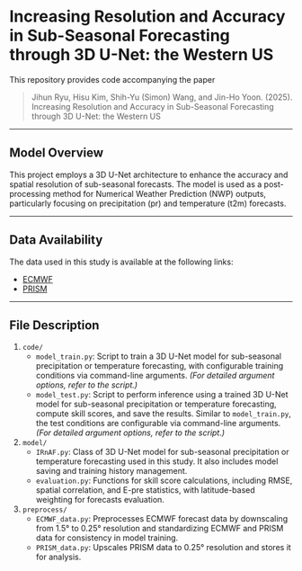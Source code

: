 # Increasing Resolution and Accuracy in Sub-Seasonal Forecasting through 3D U-Net: the Western US

This repository provides code accompanying the paper
> Jihun Ryu, Hisu Kim, Shih-Yu (Simon) Wang, and Jin-Ho Yoon. (2025). Increasing Resolution and Accuracy in Sub-Seasonal Forecasting through 3D U-Net: the Western US

---
## Model Overview
This project employs a 3D U-Net architecture to enhance the accuracy and spatial resolution of sub-seasonal forecasts. The model is used as a post-processing method for Numerical Weather Prediction (NWP) outputs, particularly focusing on precipitation (pr) and temperature (t2m) forecasts.

---
## Data Availability
The data used in this study is available at the following links:
- [ECMWF](https://apps.ecmwf.int/datasets/data/s2s/levtype=sfc/type=pf/)
- [PRISM](https://prism.oregonstate.edu/)


---
## File Description
1. `code/`
    - `model_train.py`: Script to train a 3D U-Net model for sub-seasonal precipitation or temperature forecasting, with configurable training conditions via command-line arguments. *(For detailed argument options, refer to the script.)*
    - `model_test.py`: Script to perform inference using a trained 3D U-Net model for sub-seasonal precipitation or temperature forecasting, compute skill scores, and save the results. Similar to `model_train.py`, the test conditions are configurable via command-line arguments. *(For detailed argument options, refer to the script.)*
2. `model/`
    - `IRnAF.py`: Class of 3D U-Net model for sub-seasonal precipitation or temperature forecasting used in this study. It also includes model saving and training history management.
    - `evaluation.py`: Functions for skill score calculations, including RMSE, spatial correlation, and E-pre statistics, with latitude-based weighting for forecasts evaluation. 
3. `preprocess/`
    - `ECMWF_data.py`: Preprocesses ECMWF forecast data by downscaling from 1.5° to 0.25° resolution and standardizing ECMWF and PRISM data for consistency in model training.
    - `PRISM_data.py`: Upscales PRISM data to 0.25° resolution and stores it for analysis.


